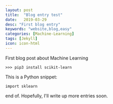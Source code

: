 ```yaml
---
layout: post
title:  "Blog entry test"
date:   2019-03-29
desc: "First blog entry"
keywords: "website,blog,easy"
categories: [Machine-Learning]
tags: [Jekyll]
icon: icon-html
---
```


First blog post about Machine Learning


```
>>> pip3 install scikit-learn
```
This is a Python snippet:

```
import sklearn
```

end of. Hopefully, I'll write up more entries soon.
